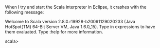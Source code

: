 When I try and start the Scala interpreter in Eclipse, it crashes with the following message:

Welcome to Scala version 2.8.0.r19928-b20091129020233 (Java HotSpot(TM) 64-Bit Server VM, Java 1.6.0_15).
Type in expressions to have them evaluated.
Type :help for more information.

scala> <script>:9: error: not found: type Interpreter
class InterpreterSettings(repl: Interpreter) {
                                ^
<script>:3: error: type InterpreterSettings is not a member of package scala.tools.nsc
   var value: scala.tools.nsc.InterpreterSettings = _
                              ^
<script>:4: error: type InterpreterSettings is not a member of package scala.tools.nsc
   def set(x: Any) = value = x.asInstanceOf[scala.tools.nsc.InterpreterSettings]
                                                            ^

(see interpreter-error.txt attachment for full error message)

platform:
Ubuntu Linux 64bit 9.10
Sun Java 1.6.0_15
Scala IDE plugin nightly downloaded via Eclipse on 11/28/2009

steps to reproduce:
1. Create the "HelloWorld" example project as in the online plugin documentation
2. Right click the "hello" package
3. Select Scala > Create Scala interpreter in hello
4. Error appears under the console tab




(In r19930) Fixed #2727; tidied whitespace.
